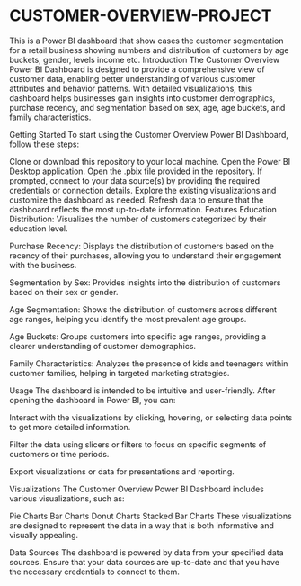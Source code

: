 # CUSTOMER-OVERVIEW-PROJECT
This is a Power BI dashboard that show cases the customer segmentation for a retail business showing numbers and distribution of customers by age buckets, gender, levels income etc.
Introduction
The Customer Overview Power BI Dashboard is designed to provide a comprehensive view of customer data, enabling better understanding of various customer attributes and behavior patterns. With detailed visualizations, this dashboard helps businesses gain insights into customer demographics, purchase recency, and segmentation based on sex, age, age buckets, and family characteristics.

Getting Started
To start using the Customer Overview Power BI Dashboard, follow these steps:

Clone or download this repository to your local machine.
Open the Power BI Desktop application.
Open the .pbix file provided in the repository.
If prompted, connect to your data source(s) by providing the required credentials or connection details.
Explore the existing visualizations and customize the dashboard as needed.
Refresh data to ensure that the dashboard reflects the most up-to-date information.
Features
Education Distribution: Visualizes the number of customers categorized by their education level.

Purchase Recency: Displays the distribution of customers based on the recency of their purchases, allowing you to understand their engagement with the business.

Segmentation by Sex: Provides insights into the distribution of customers based on their sex or gender.

Age Segmentation: Shows the distribution of customers across different age ranges, helping you identify the most prevalent age groups.

Age Buckets: Groups customers into specific age ranges, providing a clearer understanding of customer demographics.

Family Characteristics: Analyzes the presence of kids and teenagers within customer families, helping in targeted marketing strategies.

Usage
The dashboard is intended to be intuitive and user-friendly. After opening the dashboard in Power BI, you can:

Interact with the visualizations by clicking, hovering, or selecting data points to get more detailed information.

Filter the data using slicers or filters to focus on specific segments of customers or time periods.

Export visualizations or data for presentations and reporting.

Visualizations
The Customer Overview Power BI Dashboard includes various visualizations, such as:

Pie Charts
Bar Charts
Donut Charts
Stacked Bar Charts
These visualizations are designed to represent the data in a way that is both informative and visually appealing.

Data Sources
The dashboard is powered by data from your specified data sources. Ensure that your data sources are up-to-date and that you have the necessary credentials to connect to them.
